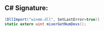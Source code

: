 
## C# Signature:
```cs
[DllImport("winmm.dll", SetLastError=true)]
static extern uint mixerGetNumDevs();
```

